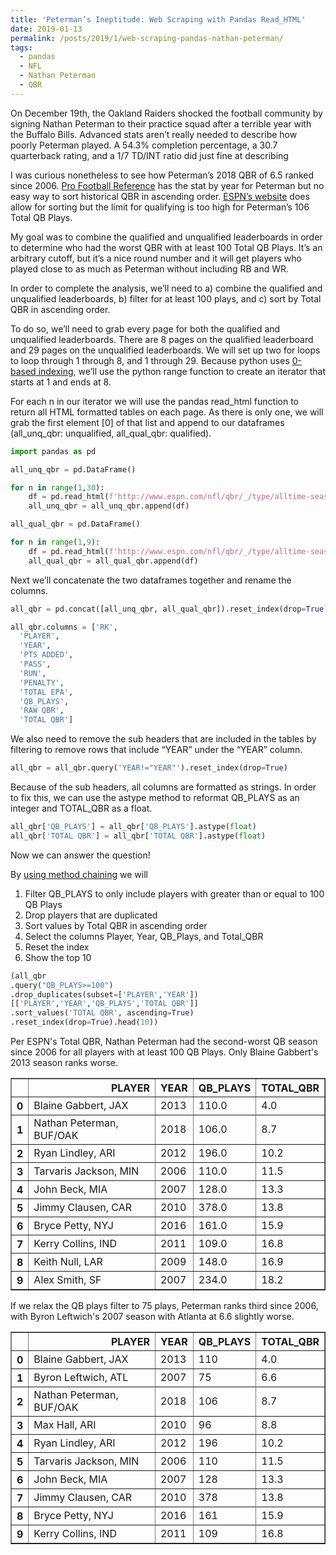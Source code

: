 ```yaml
---
title: 'Peterman’s Ineptitude: Web Scraping with Pandas Read_HTML'
date: 2019-01-13
permalink: /posts/2019/1/web-scraping-pandas-nathan-peterman/
tags:
  - pandas
  - NFL
  - Nathan Peterman
  - QBR
---
```


On December 19th, the Oakland Raiders shocked the football community by signing Nathan Peterman to their practice squad after a terrible year with the Buffalo Bills.  Advanced stats aren’t really needed to describe how poorly Peterman played. A 54.3% completion percentage, a 30.7 quarterback rating, and a 1/7 TD/INT ratio did just fine at describing 

I was curious nonetheless to see how Peterman’s 2018 QBR of 6.5 ranked since 2006.  [Pro Football Reference](https://www.pro-football-reference.com/players/P/PeteNa00.htm) has the stat by year for Peterman but no easy way to sort historical QBR in ascending order.  [ESPN’s website]( http://www.espn.com/nfl/qbr) does allow for sorting but the limit for qualifying is too high for Peterman’s 106 Total QB Plays.  

My goal was to combine the qualified and unqualified leaderboards in order to determine who had the worst QBR with at least 100 Total QB Plays. It’s an arbitrary cutoff, but it’s a nice round number and it will get players who played close to as much as Peterman without including RB and WR.

In order to complete the analysis, we’ll need to a) combine the qualified and unqualified leaderboards, b) filter for at least 100 plays, and c) sort by Total QBR in ascending order.

To do so, we’ll need to grab every page for both the qualified and unqualified leaderboards.  There are 8 pages on the qualified leaderboard and 29 pages on the unqualified leaderboards.  We will set up two for loops to loop through 1 through 8, and 1 through 29.  Because python uses [0-based indexing](http://python-history.blogspot.com/2013/10/why-python-uses-0-based-indexing.html), we’ll use the python range function to create an iterator that starts at 1 and ends at 8.

For each n in our iterator we will use the pandas read_html function to return all HTML formatted tables on each page.  As there is only one, we will grab the first element [0] of that list and append to our dataframes (all_unq_qbr: unqualified, all_qual_qbr: qualified).

```python
import pandas as pd

all_unq_qbr = pd.DataFrame()

for n in range(1,30):
    df = pd.read_html(f'http://www.espn.com/nfl/qbr/_/type/alltime-season/page/{n}/order/true/qualified/false')[0]
    all_unq_qbr = all_unq_qbr.append(df)
```

```python
all_qual_qbr = pd.DataFrame()

for n in range(1,9):
    df = pd.read_html(f'http://www.espn.com/nfl/qbr/_/type/alltime-season/page/{n}/order/true/qualified/true')[0]
    all_qual_qbr = all_qual_qbr.append(df)
```

Next we’ll concatenate the two dataframes together and rename the columns.  

```python
all_qbr = pd.concat([all_unq_qbr, all_qual_qbr]).reset_index(drop=True)
```

```python
all_qbr.columns = ['RK',
  'PLAYER',
  'YEAR',
  'PTS ADDED',
  'PASS',
  'RUN',
  'PENALTY',
  'TOTAL EPA',
  'QB_PLAYS',
  'RAW QBR',
  'TOTAL QBR']
```


We also need to remove the sub headers that are included in the tables by filtering to remove rows that include “YEAR” under the “YEAR” column. 

```python
all_qbr = all_qbr.query('YEAR!="YEAR"').reset_index(drop=True)
```

Because of the sub headers, all columns are formatted as strings.  In order to fix this, we can use the astype method to reformat QB_PLAYS as an integer and TOTAL_QBR as a float.

```python
all_qbr['QB_PLAYS'] = all_qbr['QB_PLAYS'].astype(float)
all_qbr['TOTAL QBR'] = all_qbr['TOTAL QBR'].astype(float)


```


Now we can answer the question!

By [using method chaining]( https://tomaugspurger.github.io/method-chaining) we will

1. Filter QB_PLAYS to only include players with greater than or equal to 100 QB Plays
2. Drop players that are duplicated
3. Sort values by Total QBR in ascending order
4. Select the columns Player, Year, QB_Plays, and Total_QBR
5. Reset the index
6. Show the top 10 

```python
(all_qbr
.query("QB_PLAYS>=100")
.drop_duplicates(subset=['PLAYER','YEAR'])
[['PLAYER','YEAR','QB_PLAYS','TOTAL QBR']]
.sort_values('TOTAL QBR', ascending=True)
.reset_index(drop=True).head(10))
```

Per ESPN's Total QBR, Nathan Peterman had the second-worst QB season since 2006 for all players with at least 100 QB Plays. Only Blaine Gabbert's 2013 season ranks worse. 


<div>
<style scoped>
    .dataframe tbody tr th:only-of-type {
        vertical-align: middle;
    }

    .dataframe tbody tr th {
        vertical-align: top;
    }

    .dataframe thead th {
        text-align: right;
    }
</style>
<table border="1" class="dataframe">
  <thead>
    <tr style="text-align: right;">
      <th></th>
      <th>PLAYER</th>
      <th>YEAR</th>
      <th>QB_PLAYS</th>
      <th>TOTAL_QBR</th>
    </tr>
  </thead>
  <tbody>
    <tr>
      <th>0</th>
      <td>Blaine Gabbert, JAX</td>
      <td>2013</td>
      <td>110.0</td>
      <td>4.0</td>
    </tr>
    <tr>
      <th>1</th>
      <td>Nathan Peterman, BUF/OAK</td>
      <td>2018</td>
      <td>106.0</td>
      <td>8.7</td>
    </tr>
    <tr>
      <th>2</th>
      <td>Ryan Lindley, ARI</td>
      <td>2012</td>
      <td>196.0</td>
      <td>10.2</td>
    </tr>
    <tr>
      <th>3</th>
      <td>Tarvaris Jackson, MIN</td>
      <td>2006</td>
      <td>110.0</td>
      <td>11.5</td>
    </tr>
    <tr>
      <th>4</th>
      <td>John Beck, MIA</td>
      <td>2007</td>
      <td>128.0</td>
      <td>13.3</td>
    </tr>
    <tr>
      <th>5</th>
      <td>Jimmy Clausen, CAR</td>
      <td>2010</td>
      <td>378.0</td>
      <td>13.8</td>
    </tr>
    <tr>
      <th>6</th>
      <td>Bryce Petty, NYJ</td>
      <td>2016</td>
      <td>161.0</td>
      <td>15.9</td>
    </tr>
    <tr>
      <th>7</th>
      <td>Kerry Collins, IND</td>
      <td>2011</td>
      <td>109.0</td>
      <td>16.8</td>
    </tr>
    <tr>
      <th>8</th>
      <td>Keith Null, LAR</td>
      <td>2009</td>
      <td>148.0</td>
      <td>16.9</td>
    </tr>
    <tr>
      <th>9</th>
      <td>Alex Smith, SF</td>
      <td>2007</td>
      <td>234.0</td>
      <td>18.2</td>
    </tr>
  </tbody>
</table>
</div>

If we relax the QB plays filter to 75 plays, Peterman ranks third since 2006, with Byron Leftwich's 2007 season with Atlanta at 6.6 slightly worse.

<div>
<style scoped>
    .dataframe tbody tr th:only-of-type {
        vertical-align: middle;
    }

    .dataframe tbody tr th {
        vertical-align: top;
    }

    .dataframe thead th {
        text-align: right;
    }
</style>
<table border="1" class="dataframe">
  <thead>
    <tr style="text-align: right;">
      <th></th>
      <th>PLAYER</th>
      <th>YEAR</th>
      <th>QB_PLAYS</th>
      <th>TOTAL_QBR</th>
    </tr>
  </thead>
  <tbody>
    <tr>
      <th>0</th>
      <td>Blaine Gabbert, JAX</td>
      <td>2013</td>
      <td>110</td>
      <td>4.0</td>
    </tr>
    <tr>
      <th>1</th>
      <td>Byron Leftwich, ATL</td>
      <td>2007</td>
      <td>75</td>
      <td>6.6</td>
    </tr>
    <tr>
      <th>2</th>
      <td>Nathan Peterman, BUF/OAK</td>
      <td>2018</td>
      <td>106</td>
      <td>8.7</td>
    </tr>
    <tr>
      <th>3</th>
      <td>Max Hall, ARI</td>
      <td>2010</td>
      <td>96</td>
      <td>8.8</td>
    </tr>
    <tr>
      <th>4</th>
      <td>Ryan Lindley, ARI</td>
      <td>2012</td>
      <td>196</td>
      <td>10.2</td>
    </tr>
    <tr>
      <th>5</th>
      <td>Tarvaris Jackson, MIN</td>
      <td>2006</td>
      <td>110</td>
      <td>11.5</td>
    </tr>
    <tr>
      <th>6</th>
      <td>John Beck, MIA</td>
      <td>2007</td>
      <td>128</td>
      <td>13.3</td>
    </tr>
    <tr>
      <th>7</th>
      <td>Jimmy Clausen, CAR</td>
      <td>2010</td>
      <td>378</td>
      <td>13.8</td>
    </tr>
    <tr>
      <th>8</th>
      <td>Bryce Petty, NYJ</td>
      <td>2016</td>
      <td>161</td>
      <td>15.9</td>
    </tr>
    <tr>
      <th>9</th>
      <td>Kerry Collins, IND</td>
      <td>2011</td>
      <td>109</td>
      <td>16.8</td>
    </tr>
  </tbody>
</table>
</div>
